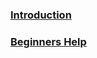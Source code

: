 ### [Introduction](/meerk40t/meerk40t/wiki)
### [Beginners Help](/meerk40t/meerk40t/wiki/Beginners:-0.-So-you-now-have-a-K40-laser...)